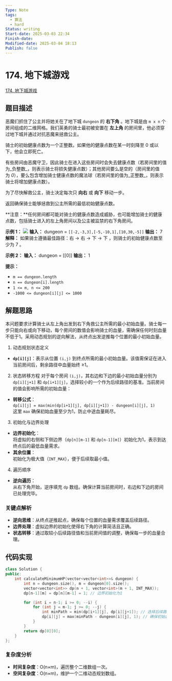 ```yaml
---
Type: Note
tags:
  - 算法
  - hard
Status: writing
Start-date: 2025-03-03 22:34
Finish-date: 
Modified-date: 2025-03-04 18:13
Publish: false
---
```



# 174. 地下城游戏
[174. 地下城游戏](https://leetcode.cn/problems/dungeon-game/)

## 题目描述
恶魔们抓住了公主并将她关在了地下城 `dungeon` 的 **右下角** 。地下城是由 `m x n` 个房间组成的二维网格。我们英勇的骑士最初被安置在 **左上角** 的房间里，他必须穿过地下城并通过对抗恶魔来拯救公主。

骑士的初始健康点数为一个正整数。如果他的健康点数在某一时刻降至 0 或以下，他会立即死亡。

有些房间由恶魔守卫，因此骑士在进入这些房间时会失去健康点数（若房间里的值为_负整数_，则表示骑士将损失健康点数）；其他房间要么是空的（房间里的值为 _0_），要么包含增加骑士健康点数的魔法球（若房间里的值为_正整数_，则表示骑士将增加健康点数）。

为了尽快解救公主，骑士决定每次只 **向右** 或 **向下** 移动一步。

返回确保骑士能够拯救到公主所需的最低初始健康点数。

**注意：**任何房间都可能对骑士的健康点数造成威胁，也可能增加骑士的健康点数，包括骑士进入的左上角房间以及公主被监禁的右下角房间。

**示例 1：**
![](https://assets.leetcode.com/uploads/2021/03/13/dungeon-grid-1.jpg)
**输入：** dungeon = `[[-2,-3,3],[-5,-10,1],[10,30,-5]]`
**输出：** 7
**解释：** 如果骑士遵循最佳路径：右 -> 右 -> 下 -> 下 ，则骑士的初始健康点数至少为 7 。

**示例 2：**
**输入：** dungeon = [[0]]
**输出：** 1

**提示：**
- `m == dungeon.length`
- `n == dungeon[i].length`
- `1 <= m, n <= 200`
- `-1000 <= dungeon[i][j] <= 1000`

## 解题思路

本问题要求计算骑士从左上角出发到右下角救公主所需的最小初始血量。骑士每一步只能向右或向下移动，每个房间的数值会影响骑士的血量，需确保任何时刻血量不低于1。采用动态规划的逆向解法，从终点出发逆推每个位置的最小初始血量。


1. 动态规划状态定义
- **`dp[i][j]`**：表示从位置 `(i,j)` 到终点所需的最小初始血量。该值需保证在进入当前房间后，剩余路径中血量始终 ≥1。


2. 状态转移方程
对于每个房间 `(i,j)`，其右边和下边的最小初始血量分别为 `dp[i][j+1]` 和 `dp[i+1][j]`，选择较小的一个作为后续路径的基准。当前房间的值会影响所需的初始血量：
- **转移公式**：  
  `dp[i][j] = max(min(dp[i+1][j], dp[i][j+1]) - dungeon[i][j], 1)`  
  这里 `max` 确保初始血量至少为1，防止中途血量耗尽。

3. 初始化与边界处理
- **边界初始化**：  
  将虚拟的右侧和下侧边界（`dp[n][m-1]` 和 `dp[n-1][m]`）初始化为1，表示到达终点后的最低血量需求。
- **其余位置**：  
  初始化为极大值（`INT_MAX`），便于后续取最小值。


4. 遍历顺序
- **逆向遍历**：  
  从右下角开始，逆序填充 `dp` 数组。确保计算当前房间时，右边和下边的房间已处理完毕。


### 关键点解析
- **逆向思维**：从终点逆推起点，确保每个位置的血量需求覆盖后续路径。
- **边界处理**：虚拟边界的初始化使得右下角的计算简洁且正确。
- **状态转移**：通过取较小后续路径值和当前房间值的调整，确保每一步的血量合理。


## 代码实现
```cpp
class Solution {
public:
    int calculateMinimumHP(vector<vector<int>>& dungeon) {
        int n = dungeon.size(), m = dungeon[0].size();
        vector<vector<int>> dp(n + 1, vector<int>(m + 1, INT_MAX));
        dp[n-1][m] = dp[n][m-1] = 1; // 边界初始化为1

        for (int i = n-1; i >= 0; --i) {
            for (int j = m-1; j >= 0; --j) {
                int minPath = min(dp[i+1][j], dp[i][j+1]); // 选择后续路径较小的方向
                dp[i][j] = max(minPath - dungeon[i][j], 1); // 确保初始血量足够
            }
        }
        return dp[0][0];
    }
};
```

### 复杂度分析
- **时间复杂度**：O(n×m)，遍历整个二维数组一次。
- **空间复杂度**：O(n×m)，维护一个二维动态规划数组。
